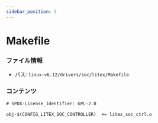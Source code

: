 ```yaml
---
sidebar_position: 3
---
```

# Makefile

### ファイル情報

- パス: `linux-v6.12/drivers/soc/litex/Makefile`

### コンテンツ

```txt
# SPDX-License_Identifier: GPL-2.0

obj-$(CONFIG_LITEX_SOC_CONTROLLER)	+= litex_soc_ctrl.o

```
